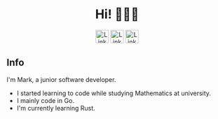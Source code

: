 <h1 align="center">Hi! 🙋🏼‍♂️</h1>

<p align="center">
  <a href="https://www.linkedin.com/in/mark-cooper-6532ab141"><img height="30em" src="https://img.shields.io/badge/LinkedIn-0077B5?style=for-the-badge" alt="Link to Mark's LinkedIn profile" style="max-width: 100%;"></a>
  <a href="https://github.com/markcooper37"><img height="30em" src="https://img.shields.io/badge/GitHub-100000?style=for-the-badge&logo=github&logoColor=white" alt="Link to Mark's GitHub profile" style="max-width: 100%;"></a>
  <a href="https://exercism.org/profiles/mooper37"><img height="30em" src="https://img.shields.io/badge/Exercism-009CAB?style=for-the-badge&logo=exercism&logoColor=white" alt="Link to Mark's Exercism profile" style="max-width: 100%;"></a>
</p>

<h2>Info</h2>

I'm Mark, a junior software developer.

- I started learning to code while studying Mathematics at university.
- I mainly code in Go.
- I'm currently learning Rust.

<!--
**markcooper37/markcooper37** is a ✨ _special_ ✨ repository because its `README.md` (this file) appears on your GitHub profile.
-->
